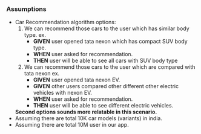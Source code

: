 <h3>Assumptions</h3>
<ul>
    <li>
        Car Recommendation algorithm options:
            <ol>
                <li>We can recommend those cars to the user which has similar body type.
                    ex. 
                        <ul>
                            <li><B>GIVEN</B> user opened tata nexon which has compact SUV body type.</li>
                            <li><B>WHEN</B> user asked for recommendation.</li>
                            <li><B>THEN</B> user will be able to see all cars with SUV body type</li>
                        </ul>
                </li>
                <li>We can recommend those cars to the user which are compared with tata nexon
                    ex.
                        <ul>
                            <li><B>GIVEN</B> user opened tata nexon EV.</li>
                            <li><B>GIVEN</B> other users compared other different other electric vehicles with nexon EV.</li>
                            <li><B>WHEN</B> user asked for recommendation.</li>
                            <li><B>THEN</B> user will be able to see different electric vehicles.</li>
                        </ul>
                </li>
            </ol>
        <b>Second options sounds more relatable in this scenario.</b>
    </li>
    <li> Assuming there are total 10K car models (variants) in india.</li>
    <li> Assuming there are total 10M user in our app.</li>
</ul>
